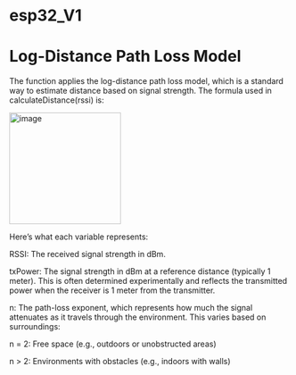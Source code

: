 # esp32_V1

# Log-Distance Path Loss Model

The function applies the log-distance path loss model, which is a standard way to estimate distance based on signal strength. The formula used in calculateDistance(rssi) is:

<img width="200" alt="image" src="https://github.com/user-attachments/assets/38edb46d-36e5-450c-b754-db7f5b72f922">

Here’s what each variable represents:

RSSI: The received signal strength in dBm.

txPower: The signal strength in dBm at a reference distance (typically 1 meter). 
This is often determined experimentally and reflects the transmitted power when the receiver is 1 meter from the transmitter.

n: The path-loss exponent, which represents how much the signal attenuates as it travels through the environment. This varies based on surroundings:

n = 2: Free space (e.g., outdoors or unobstructed areas)

n > 2: Environments with obstacles (e.g., indoors with walls)

